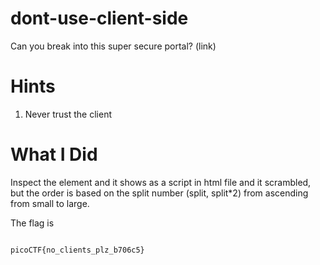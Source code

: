 # dont-use-client-side

Can you break into this super secure portal? (link)

# Hints

1. Never trust the client

# What I Did

Inspect the element and it shows as a script
in html file and it scrambled, but the order is
based on the split number (split, split\*2) from
ascending from small to large.

The flag is

```

picoCTF{no_clients_plz_b706c5}

```
